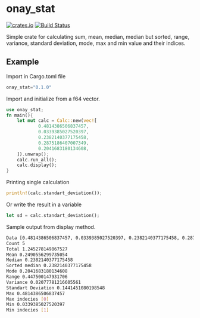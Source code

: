 # onay_stat
[<img alt="crates.io" src="https://img.shields.io/badge/crates.io-v0.1.0-orange">](https://crates.io/crates/onay_stat/0.1.0)
<a href="https://actions-badge.atrox.dev/djakish/onay_stat/goto?ref=main"><img alt="Build Status" src="https://img.shields.io/endpoint.svg?url=https%3A%2F%2Factions-badge.atrox.dev%2Fdjakish%2Fonay_stat%2Fbadge%3Fref%3Dmain&style=flat" /></a>

Simple crate for calculating sum, mean, median, median but sorted, range, variance, standard deviation, mode, max and min value and their indices.  
## Example
Import in Cargo.toml file
```rust
onay_stat="0.1.0"
```
Import and initialize from a f64 vector.
```rust
use onay_stat;
fn main(){
    let mut calc = Calc::new(vec![
            0.4814386506837457,
            0.0339385027520397,
            0.2382140377175458,
            0.2875186407007349,
            0.2041683180134608,
    ]).unwrap();
    calc.run_all();
    calc.display();
}
```
Printing single calculation
```rust
println!(calc.standart_deviation());
```
Or write the result in a variable
```rust
let sd = calc.standart_deviation();
```
Sample output from display method.
```bash
Data [0.4814386506837457, 0.0339385027520397, 0.2382140377175458, 0.2875186407007349, 0.2041683180134608]
Count 5
Total 1.245278149867527
Mean 0.2490556299735054
Median 0.2382140377175458
Sorted median 0.2382140377175458
Mode 0.2041683180134608
Range 0.447500147931706
Variance 0.02077781216605561
Standart Deviation 0.1441451080198548
Max 0.4814386506837457
Max indecies [0]
Min 0.0339385027520397
Min indecies [1]
```

